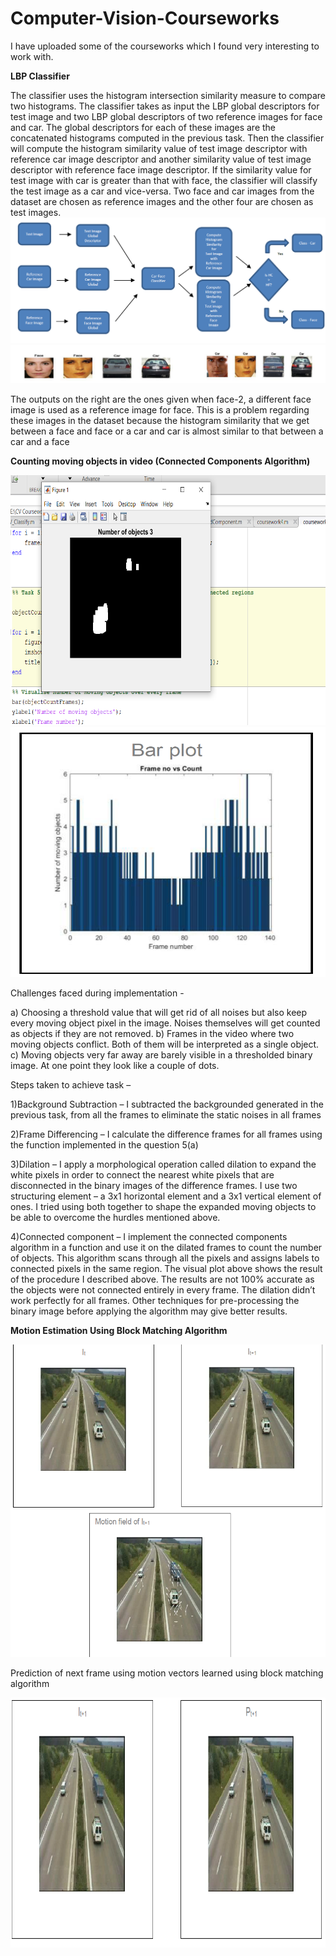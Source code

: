 # Computer-Vision-Courseworks
I have uploaded some of the courseworks which I found very interesting to work with.

<b>LBP Classifier</b>

The classifier uses the histogram intersection similarity measure to compare two histograms. The classifier takes as input the LBP global descriptors for test image and two LBP global descriptors of two reference images for face and car. The global descriptors for each of these images are the concatenated histograms computed in the previous task. Then the classifier will compute the histogram similarity value of test image descriptor with reference car image descriptor and another similarity value of test image descriptor with reference face image descriptor. If the similarity value for test image with car is greater than that with face, the classifier will classify the test image as a car and vice-versa. Two face and car images from the dataset are chosen as reference images and the other four are chosen as test images. 
<img src = 'CVCWScreenshot/LBPClassifier.png'/>
<img src = 'CVCWScreenshot/LBPClassifier2.png'/>

The outputs on the right are the ones given when face-2, a different face image is used as a reference image for face. This is a problem regarding these images in the dataset because the histogram similarity that we get between a face and face or a car and car is almost similar to that between a car and a face

<b>Counting moving objects in video (Connected Components Algorithm)</b> 

<img src = 'CVCWScreenshot/ObjCount1.png' height=400 width=700/>

<img src = 'CVCWScreenshot/ObjCount2.png' height=400 width=600/>

Challenges faced during implementation -

a) Choosing a threshold value that will get rid of all noises but also keep every moving object pixel in the image. Noises themselves will get counted as objects if they are not removed.
b) Frames in the video where two moving objects conflict. Both of them will be interpreted as a single object.
c) Moving objects very far away are barely visible in a thresholded binary image. At one point they look like a couple of dots.

Steps taken to achieve task –

1)Background Subtraction – I subtracted the backgrounded generated in the previous task, from all the frames to eliminate the static noises in all frames

2)Frame Differencing – I calculate the difference frames for all frames using the function implemented in the question 5(a)

3)Dilation – I apply a morphological operation called dilation to expand the white pixels in order to connect the nearest white pixels that are disconnected in the binary images of the difference frames. I use two structuring element – a 3x1 horizontal element and a 3x1 vertical element of ones. I tried using both together to shape the expanded moving objects to be able to overcome the hurdles mentioned above.

4)Connected component – I implement the connected components algorithm in a function and use it on the dilated frames to count the number of objects. This algorithm scans through all the pixels and assigns labels to connected pixels in the same region.
The visual plot above shows the result of the procedure I described above. The results are not 100% accurate as the objects were not connected entirely in every frame. The dilation didn’t work perfectly for all frames. Other techniques for pre-processing the binary image before applying the algorithm may give better results.


<b>Motion Estimation Using Block Matching Algorithm</b>


<img src = 'CVCWScreenshot/Motion1.png' height=500 width=700/>

  Prediction of next frame using motion vectors learned using block matching algorithm

<img src = 'CVCWScreenshot/Motion2.png' height=400 width=800/>
